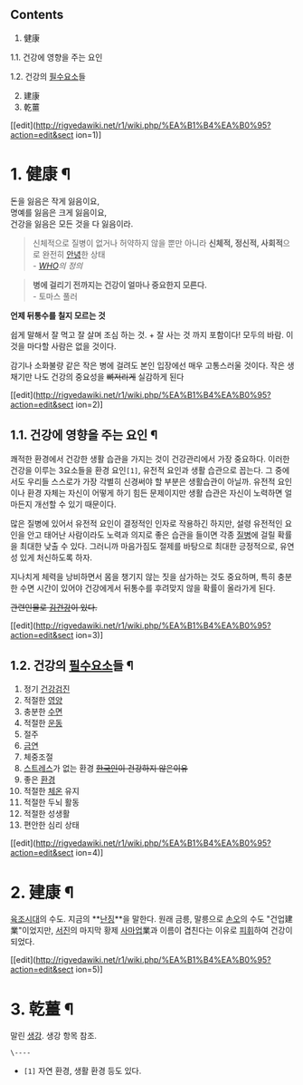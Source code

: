 ## Contents

    

1. 健康 
    

1.1. 건강에 영향을 주는 요인

1.2. 건강의 [필수요소](%ED%95%84%EC%88%98%EC%9A%94%EC%86%8C.md)들

2. 建康 
3. 乾薑 

[[edit](http://rigvedawiki.net/r1/wiki.php/%EA%B1%B4%EA%B0%95?action=edit&sect
ion=1)]

# 1. 健康 ¶

돈을 잃음은 작게 잃음이요,  
명예를 잃음은 크게 잃음이요,  
건강을 잃음은 모든 것을 다 잃음이라.

  

> 신체적으로 질병이 없거나 허약하지 않을 뿐만 아니라 **신체적, 정신적, 사회적**으로 완전히
[안녕](%EC%95%88%EB%85%95.md)한 상태  
\- _[WHO](WHO.md)의 정의_

  

> **병에 걸리기 전까지는 건강이 얼마나 중요한지 모른다.**  
\- 토마스 풀러

  

**언제 뒤통수를 칠지 모르는 것**

  

쉽게 말해서 잘 먹고 잘 살며 조심 하는 것. + 잘 사는 것 까지 포함이다! 모두의 바람. 이것을 마다할 사람은 없을 것이다.

  

감기나 소화불량 같은 작은 병에 걸려도 본인 입장에선 매우 고통스러울 것이다. 작은 생채기만 나도 건강의 중요성을
<del>뼈저리게</del> 실감하게 된다

  

[[edit](http://rigvedawiki.net/r1/wiki.php/%EA%B1%B4%EA%B0%95?action=edit&sect
ion=2)]

## 1.1. 건강에 영향을 주는 요인 ¶

쾌적한 환경에서 건강한 생활 습관을 가지는 것이 건강관리에서 가장 중요하다. 이러한 건강을 이루는 3요소들을 환경 요인`[1]`, 유전적
요인과 생활 습관으로 꼽는다. 그 중에서도 우리들 스스로가 가장 각별히 신경써야 할 부분은 생활습관이 아닐까. 유전적 요인이나 환경 자체는
자신이 어떻게 하기 힘든 문제이지만 생활 습관은 자신이 노력하면 얼마든지 개선할 수 있기 때문이다.

  

많은 질병에 있어서 유전적 요인이 결정적인 인자로 작용하긴 하지만, 설령 유전적인 요인을 안고 태어난 사람이라도 노력과 의지로 좋은 습관을
들이면 각종 [질병](%EC%A7%88%EB%B3%91.md)에 걸릴 확률을 최대한 낮출 수 있다. 그러니까 마음가짐도 절제를 바탕으로
최대한 긍정적으로, 유연성 있게 처신하도록 하자.

  

지나치게 체력을 낭비하면서 몸을 챙기지 않는 짓을 삼가하는 것도 중요하며, 특히 충분한 수면 시간이 있어야 건강에게서 뒤통수를 후려맞지 않을
확률이 올라가게 된다.

  

<del>관련인물로
[김건강](%EC%88%98%EC%83%81%ED%95%9C%20%EC%82%BC%ED%98%95%EC%A0%9C.md)이
있다.</del>

  

[[edit](http://rigvedawiki.net/r1/wiki.php/%EA%B1%B4%EA%B0%95?action=edit&sect
ion=3)]

## 1.2. 건강의 [필수요소](%ED%95%84%EC%88%98%EC%9A%94%EC%86%8C.md)들 ¶

  1. 정기 [건강검진](%EA%B1%B4%EA%B0%95%EA%B2%80%EC%A7%84.md)
  2. 적절한 [영양](%EC%98%81%EC%96%91.md)
  3. 충분한 [수면](%EC%88%98%EB%A9%B4.md)
  4. 적절한 [운동](%EC%9A%B4%EB%8F%99.md)
  5. 절주
  6. [금연](%EA%B8%88%EC%97%B0.md)
  7. 체중조절
  8. [스트레스](%EC%8A%A4%ED%8A%B8%EB%A0%88%EC%8A%A4.md)가 없는 환경 <del>[한국인](%ED%95%9C%EA%B5%AD%EC%9D%B8.md)이 건강하지 않은이유</del>
  9. 좋은 [환경](%ED%99%98%EA%B2%BD.md)
  10. 적절한 [체온](%EC%B2%B4%EC%98%A8.md) 유지
  11. 적절한 두뇌 활동
  12. 적절한 성생활
  13. 편안한 심리 상태  

[[edit](http://rigvedawiki.net/r1/wiki.php/%EA%B1%B4%EA%B0%95?action=edit&sect
ion=4)]

# 2. 建康 ¶

[육조시대](%EC%9C%A1%EC%A1%B0%EC%8B%9C%EB%8C%80.md)의 수도. 지금의
**[난징](%EB%82%9C%EC%A7%95.md)**을 말한다. 원래 금릉, 말릉으로
[손오](%EC%86%90%EC%98%A4.md)의 수도 "건업建業"이었지만, [서진](%EC%84%9C%EC%A7%84.md)의
마지막 황제 [사마업](%EC%82%AC%EB%A7%88%EC%97%85.md)業과 이름이 겹친다는 이유로
[피휘](%ED%94%BC%ED%9C%98.md)하여 건강이 되었다.

  

[[edit](http://rigvedawiki.net/r1/wiki.php/%EA%B1%B4%EA%B0%95?action=edit&sect
ion=5)]

# 3. 乾薑 ¶

말린 [생강](%EC%83%9D%EA%B0%95.md). 생강 항목 참조.

`\----`

  * `[1]` 자연 환경, 생활 환경 등도 있다.

